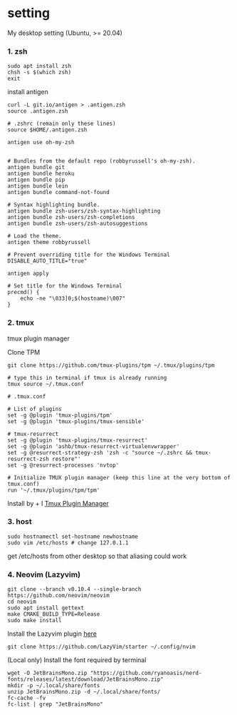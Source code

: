 # setting
My desktop setting (Ubuntu, >= 20.04)

### 1. zsh

```
sudo apt install zsh
chsh -s $(which zsh)
exit
```

install antigen

```
curl -L git.io/antigen > .antigen.zsh
source .antigen.zsh
```

```
# .zshrc (remain only these lines)
source $HOME/.antigen.zsh

antigen use oh-my-zsh


# Bundles from the default repo (robbyrussell's oh-my-zsh).
antigen bundle git
antigen bundle heroku
antigen bundle pip
antigen bundle lein
antigen bundle command-not-found

# Syntax highlighting bundle.
antigen bundle zsh-users/zsh-syntax-highlighting
antigen bundle zsh-users/zsh-completions
antigen bundle zsh-users/zsh-autosuggestions

# Load the theme.
antigen theme robbyrussell

# Prevent overriding title for the Windows Terminal
DISABLE_AUTO_TITLE="true"

antigen apply

# Set title for the Windows Terminal
precmd() {
    echo -ne "\033]0;$(hostname)\007"
}

```
   
### 2. tmux

tmux plugin manager

Clone TPM
```
git clone https://github.com/tmux-plugins/tpm ~/.tmux/plugins/tpm
```

```
# type this in terminal if tmux is already running
tmux source ~/.tmux.conf
```

```
# .tmux.conf

# List of plugins
set -g @plugin 'tmux-plugins/tpm'
set -g @plugin 'tmux-plugins/tmux-sensible'

# tmux-resurrect
set -g @plugin 'tmux-plugins/tmux-resurrect'
set -g @plugin 'ashb/tmux-resurrect-virtualenvwrapper'
set -g @resurrect-strategy-zsh 'zsh -c "source ~/.zshrc && tmux-resurrect-zsh restore"'
set -g @resurrect-processes 'nvtop'

# Initialize TMUX plugin manager (keep this line at the very bottom of tmux.conf)
run '~/.tmux/plugins/tpm/tpm'
```

Install by <C-b> + I [Tmux Plugin Manager](https://github.com/tmux-plugins/tpm)

### 3. host

```
sudo hostnamectl set-hostname newhostname
sudo vim /etc/hosts # change 127.0.1.1
```

get /etc/hosts from other desktop so that aliasing could work


### 4. Neovim (Lazyvim)

```
git clone --branch v0.10.4 --single-branch https://github.com/neovim/neovim
cd neovim
sudo apt install gettext
make CMAKE_BUILD_TYPE=Release 
sudo make install
```

Install the Lazyvim plugin [here](https://www.lazyvim.org/installation)

```
git clone https://github.com/LazyVim/starter ~/.config/nvim
```


(Local only) Install the font required by terminal

```
wget -O JetBrainsMono.zip "https://github.com/ryanoasis/nerd-fonts/releases/latest/download/JetBrainsMono.zip"
mkdir -p ~/.local/share/fonts
unzip JetBrainsMono.zip -d ~/.local/share/fonts/
fc-cache -fv
fc-list | grep "JetBrainsMono"
```

